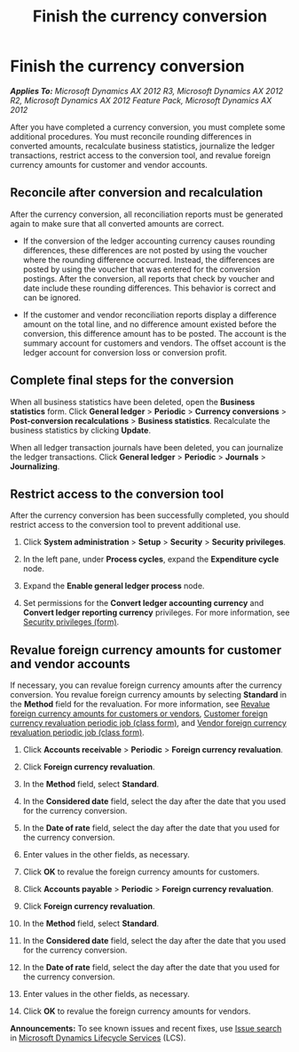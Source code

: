 ﻿---
title: Finish the currency conversion
TOCTitle: Finish the currency conversion
ms:assetid: 5e4beb66-b9ac-4946-b19a-eaafa09990e1
ms:mtpsurl: https://technet.microsoft.com/en-us/library/Aa549103(v=AX.60)
ms:contentKeyID: 36057582
ms.date: 04/18/2014
mtps_version: v=AX.60
---

# Finish the currency conversion 


_**Applies To:** Microsoft Dynamics AX 2012 R3, Microsoft Dynamics AX 2012 R2, Microsoft Dynamics AX 2012 Feature Pack, Microsoft Dynamics AX 2012_

After you have completed a currency conversion, you must complete some additional procedures. You must reconcile rounding differences in converted amounts, recalculate business statistics, journalize the ledger transactions, restrict access to the conversion tool, and revalue foreign currency amounts for customer and vendor accounts.

## Reconcile after conversion and recalculation

After the currency conversion, all reconciliation reports must be generated again to make sure that all converted amounts are correct.

  - If the conversion of the ledger accounting currency causes rounding differences, these differences are not posted by using the voucher where the rounding difference occurred. Instead, the differences are posted by using the voucher that was entered for the conversion postings. After the conversion, all reports that check by voucher and date include these rounding differences. This behavior is correct and can be ignored.

  - If the customer and vendor reconciliation reports display a difference amount on the total line, and no difference amount existed before the conversion, this difference amount has to be posted. The account is the summary account for customers and vendors. The offset account is the ledger account for conversion loss or conversion profit.

## Complete final steps for the conversion

When all business statistics have been deleted, open the **Business statistics** form. Click **General ledger** \> **Periodic** \> **Currency conversions** \> **Post-conversion recalculations** \> **Business statistics**. Recalculate the business statistics by clicking **Update**.

When all ledger transaction journals have been deleted, you can journalize the ledger transactions. Click **General ledger** \> **Periodic** \> **Journals** \> **Journalizing**.

## Restrict access to the conversion tool

After the currency conversion has been successfully completed, you should restrict access to the conversion tool to prevent additional use.

1.  Click **System administration** \> **Setup** \> **Security** \> **Security privileges**.

2.  In the left pane, under **Process cycles**, expand the **Expenditure cycle** node.

3.  Expand the **Enable general ledger process** node.

4.  Set permissions for the **Convert ledger accounting currency** and **Convert ledger reporting currency** privileges. For more information, see [Security privileges (form)](https://technet.microsoft.com/en-us/library/hh209366\(v=ax.60\)).

## Revalue foreign currency amounts for customer and vendor accounts

If necessary, you can revalue foreign currency amounts after the currency conversion. You revalue foreign currency amounts by selecting **Standard** in the **Method** field for the revaluation. For more information, see [Revalue foreign currency amounts for customers or vendors](revalue-foreign-currency-amounts-for-customers-or-vendors.md), [Customer foreign currency revaluation periodic job (class form)](https://technet.microsoft.com/en-us/library/aa574761\(v=ax.60\)), and [Vendor foreign currency revaluation periodic job (class form)](https://technet.microsoft.com/en-us/library/aa554435\(v=ax.60\)).

1.  Click **Accounts receivable** \> **Periodic** \> **Foreign currency revaluation**.

2.  Click **Foreign currency revaluation**.

3.  In the **Method** field, select **Standard**.

4.  In the **Considered date** field, select the day after the date that you used for the currency conversion.

5.  In the **Date of rate** field, select the day after the date that you used for the currency conversion.

6.  Enter values in the other fields, as necessary.

7.  Click **OK** to revalue the foreign currency amounts for customers.

8.  Click **Accounts payable** \> **Periodic** \> **Foreign currency revaluation**.

9.  Click **Foreign currency revaluation**.

10. In the **Method** field, select **Standard**.

11. In the **Considered date** field, select the day after the date that you used for the currency conversion.

12. In the **Date of rate** field, select the day after the date that you used for the currency conversion.

13. Enter values in the other fields, as necessary.

14. Click **OK** to revalue the foreign currency amounts for vendors.

  
**Announcements:** To see known issues and recent fixes, use [Issue search](http://go.microsoft.com/fwlink/?linkid=389258) in [Microsoft Dynamics Lifecycle Services](http://go.microsoft.com/fwlink/?linkid=306505) (LCS).

